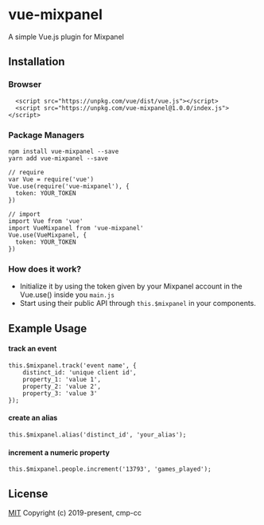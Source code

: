 # vue-mixpanel

A simple Vue.js plugin for Mixpanel

## Installation

### Browser
```
  <script src="https://unpkg.com/vue/dist/vue.js"></script>
  <script src="https://unpkg.com/vue-mixpanel@1.0.0/index.js"></script>
```
### Package Managers
```
npm install vue-mixpanel --save
yarn add vue-mixpanel --save

// require
var Vue = require('vue')
Vue.use(require('vue-mixpanel'), {
  token: YOUR_TOKEN
})

// import
import Vue from 'vue'
import VueMixpanel from 'vue-mixpanel'
Vue.use(VueMixpanel, {
  token: YOUR_TOKEN
})
```

### How does it work?

- Initialize it by using the token given by your Mixpanel account in the Vue.use() inside you `main.js`
- Start using their public API through `this.$mixpanel` in your components.

## Example Usage

#### track an event
```
this.$mixpanel.track('event name', {
    distinct_id: 'unique client id',
    property_1: 'value 1',
    property_2: 'value 2',
    property_3: 'value 3'
});
```

#### create an alias
```
this.$mixpanel.alias('distinct_id', 'your_alias');
```

#### increment a numeric property
```
this.$mixpanel.people.increment('13793', 'games_played');
```

## License
[MIT](http://opensource.org/licenses/MIT)
Copyright (c) 2019-present, cmp-cc
